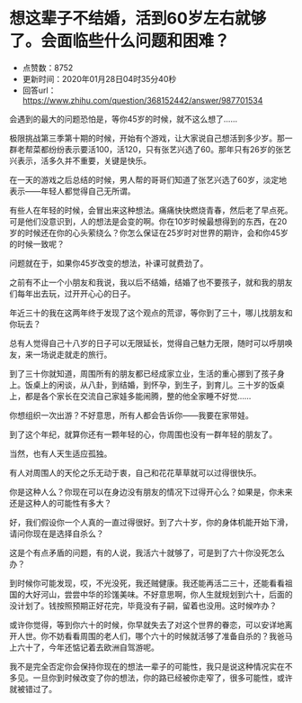 # 想这辈子不结婚，活到60岁左右就够了。会面临些什么问题和困难？
- 点赞数：8752
- 更新时间：2020年01月28日04时35分40秒
- 回答url：https://www.zhihu.com/question/368152442/answer/987701534
<body>
 <p data-pid="mjF8ZrEd">会遇到的最大的问题恐怕是，等你45岁的时候，就不这么想了……</p>
 <p data-pid="S9CgJ8du">极限挑战第三季第十期的时候，开始有个游戏，让大家说自己想活到多少岁。那一群老帮菜都纷纷表示要活100，活120，只有张艺兴选了60。那年只有26岁的张艺兴表示，活多久并不重要，关键是快乐。</p>
 <p data-pid="IbHt0Qsj">在一天的游戏之后总结的时候，男人帮的哥哥们知道了张艺兴选了60岁，淡定地表示——年轻人都觉得自己无所谓。</p>
 <p data-pid="wYwhi-sI">有些人在年轻的时候，会冒出来这种想法。痛痛快快燃烧青春，然后老了早点死。可是他们没意识到，人的想法是会变的啊。你在10岁时候最想得到的东西，在20岁的时候还在你的心头萦绕么？你怎么保证在25岁时对世界的期许，会和你45岁的时候一致呢？</p>
 <p data-pid="uV-EsPct">问题就在于，如果你45岁改变的想法，补课可就费劲了。</p>
 <p data-pid="w7pAQMxI">之前有不止一个小朋友和我说，我以后不结婚，结婚了也不要孩子，就和我的朋友们每年出去玩，过开开心心的日子。</p>
 <p data-pid="J5z2i6oc">年近三十的我在这两年终于发现了这个观点的荒谬，等你到了三十，哪儿找朋友和你玩去？</p>
 <p data-pid="0lb0MD65">总有人觉得自己十八岁的日子可以无限延长，觉得自己魅力无限，随时可以呼朋唤友，来一场说走就走的旅行。</p>
 <p data-pid="hyw65MKs">到了三十你就知道，周围所有的朋友都已经成家立业，生活的重心挪到了孩子身上。饭桌上的闲谈，从八卦，到结婚，到怀孕，到生子，到育儿。三十岁的饭桌上，都是各个家长在交流自己家娃多能闹腾，整的他全家睡不好觉……</p>
 <p data-pid="sTZxOxNI">你想组织一次出游？不好意思，所有人都会告诉你——我要在家带娃。</p>
 <p data-pid="oCGOjoxr">到了这个年纪，就算你还有一颗年轻的心，你周围也没有一群年轻的朋友了。</p>
 <p data-pid="vYVKfHYN">当然，也有人天生适应孤独。</p>
 <p data-pid="tc8SbfIp">有人对周围人的天伦之乐无动于衷，自己和花花草草就可以过得很快乐。</p>
 <p data-pid="w10Kc4si">你是这种人么？你现在可以在身边没有朋友的情况下过得开心么？如果是，你未来还是这种人的可能性有多大？</p>
 <p data-pid="bFpAeMws">好，我们假设你一个人真的一直过得很好。到了六十岁，你的身体机能开始下滑，请问你现在是选择自杀么？</p>
 <p data-pid="RTqH0Zr3">这是个有点矛盾的问题，有的人说，我活六十就够了，可是到了六十你没死怎么办？</p>
 <p data-pid="oNlPx8ZG">到时候你可能发现，哎，不光没死，我还贼健康。我还能再活二三十，还能看看祖国的大好河山，尝尝中华的珍馐美味。不好意思啊，你人生就规划到六十，后面的没计划了。钱按照预期正好花完，毕竟没有子嗣，留着也没用。这时候咋办？</p>
 <p data-pid="eB1tXtiD">或许你觉得，等到你六十的时候，你早就失去了对这个世界的眷恋，可以安详地离开人世。你不妨看看周围的老人们，哪个六十的时候就活够了准备自杀的？我爸马上六十了，今年还惦记着去欧洲自驾游呢。</p>
 <p data-pid="4cfBi1sp">我不是完全否定你会保持你现在的想法一辈子的可能性，我只是说这种情况实在不多见。一旦你到时候改变了你的想法，你的路已经被你走窄了，很多可能性，或许就被错过了。</p>
</body>